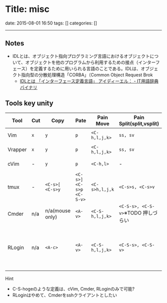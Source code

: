 # Title: misc

date: 2015-08-01 16:50
tags: []
categories: []

---

## Notes

* IDLとは、オブジェクト指向プログラミング言語におけるオブジェクトについて、オブジェクトを他のプログラムから利用するための接点（インターフェース）を定義するために用いられる言語のことである。IDLは、オブジェクト指向型の分散処理構造「CORBA」（Common Object Request Brok
	* [IDLとは 「インターフェース定義言語」 アイディーエル： - IT用語辞典バイナリ](http://www.sophia-it.com/content/IDL)

## Tools key unity

Tool    | Cut | Copy                   | Pate                                  | Pain Move       | Pain Split(split,vsplit)           | Pain Maximize | Pain close | Exit     | Note
---     | --- | ---                    | ---                                   | ---             | ---                                | ---           | ---        | ---      | ---
Vim     | `x` | `y`                    | `p`                                   | `<C-h,l,j,k>`   | `ss, sv`                           | `<C-t>`       | `<C-c>`    | -(:qa)   |
Vrapper | `x` | `y`                    | `p`                                   | `<C-h,l,j,k>`   | `ss, sv`                           | `<C-t>`       | `<C-c>`    | -(:qa)   |
cVim    | -   | `y`                    | `p`                                   | `<C-h,l>`       | -                                  | TODO          | `x`        | -(:qa)   |
tmux    | -   | `<C-s>[`<br />`<C-s>y` | `<C-s>]`<br />`<C-s>p`<br />`<C-S-v>` | `<C-s>h,l,j,k`  | `<C-s>s, <C-s>v`                   | `<C-s>t`      | `<C-s>c`   | `<C-s>q` |
Cmder   | n/a | n/a(mouse only)        | `<A-v>`                               | `<C-S-h,l,j,k>` | `<C-S-s>, <C-S-v>`※TODO 押しづらい | TODO          | `<C-S-c>`  | TODO     |
RLogin  | n/a | `<A-c>`                | `<A-v>`                               | `<C-S-h,l,j,k>` | `<C-S-s>, <C-S-v>`                 | TODO          | `<C-S-c>`  | TODO     | Painに上下の概念は無い

Hint

* C-S-hogeのような定義は、cVim, Cmder, RLoginのみで可能?
* RLoginはやめて、Cmderをsshクライアントとしたい

